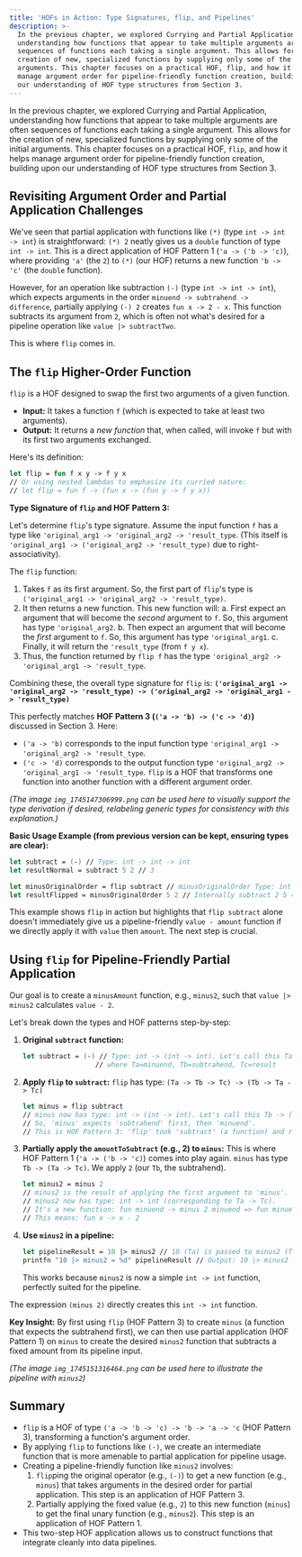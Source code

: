 ```yaml
---
title: 'HOFs in Action: Type Signatures, flip, and Pipelines'
description: >-
  In the previous chapter, we explored Currying and Partial Application,
  understanding how functions that appear to take multiple arguments are often
  sequences of functions each taking a single argument. This allows for the
  creation of new, specialized functions by supplying only some of the initial
  arguments. This chapter focuses on a practical HOF, flip, and how it helps
  manage argument order for pipeline-friendly function creation, building upon
  our understanding of HOF type structures from Section 3.
---
```

In the previous chapter, we explored Currying and Partial Application, understanding how functions that appear to take multiple arguments are often sequences of functions each taking a single argument. This allows for the creation of new, specialized functions by supplying only some of the initial arguments. This chapter focuses on a practical HOF, `flip`, and how it helps manage argument order for pipeline-friendly function creation, building upon our understanding of HOF type structures from Section 3.

## Revisiting Argument Order and Partial Application Challenges

We've seen that partial application with functions like `(*)` (type `int -> int -> int`) is straightforward: `(*) 2` neatly gives us a `double` function of type `int -> int`. This is a direct application of HOF Pattern 1 (`'a -> ('b -> 'c)`), where providing `'a'` (the `2`) to `(*)` (our HOF) returns a new function `'b -> 'c'` (the `double` function).

However, for an operation like subtraction `(-)` (type `int -> int -> int`), which expects arguments in the order `minuend -> subtrahend -> difference`, partially applying `(-) 2` creates `fun x -> 2 - x`. This function subtracts its argument from `2`, which is often not what's desired for a pipeline operation like `value |> subtractTwo`.

This is where `flip` comes in.

## The `flip` Higher-Order Function

`flip` is a HOF designed to swap the first two arguments of a given function.
*   **Input:** It takes a function `f` (which is expected to take at least two arguments).
*   **Output:** It returns a *new function* that, when called, will invoke `f` but with its first two arguments exchanged.

Here's its definition:
```fsharp
let flip = fun f x y -> f y x
// Or using nested lambdas to emphasize its curried nature:
// let flip = fun f -> (fun x -> (fun y -> f y x))
```

**Type Signature of `flip` and HOF Pattern 3:**

Let's determine `flip`'s type signature.
Assume the input function `f` has a type like `'original_arg1 -> 'original_arg2 -> 'result_type`. (This itself is `'original_arg1 -> ('original_arg2 -> 'result_type)` due to right-associativity).

The `flip` function:
1.  Takes `f` as its first argument. So, the first part of `flip`'s type is `('original_arg1 -> 'original_arg2 -> 'result_type)`.
2.  It then returns a new function. This new function will:
    a.  First expect an argument that will become the *second* argument to `f`. So, this argument has type `'original_arg2`.
    b.  Then expect an argument that will become the *first* argument to `f`. So, this argument has type `'original_arg1`.
    c.  Finally, it will return the `'result_type` (from `f y x`).
3.  Thus, the function returned by `flip f` has the type `'original_arg2 -> 'original_arg1 -> 'result_type`.

Combining these, the overall type signature for `flip` is:
**`('original_arg1 -> 'original_arg2 -> 'result_type) -> ('original_arg2 -> 'original_arg1 -> 'result_type)`**

This perfectly matches **HOF Pattern 3 (`('a -> 'b) -> ('c -> 'd)`)** discussed in Section 3.
Here:
*   `('a -> 'b)` corresponds to the input function type `'original_arg1 -> 'original_arg2 -> 'result_type`.
*   `('c -> 'd)` corresponds to the output function type `'original_arg2 -> 'original_arg1 -> 'result_type`.
`flip` is a HOF that transforms one function into another function with a different argument order.

*(The image `img_1745147306999.png` can be used here to visually support the type derivation if desired, relabeling generic types for consistency with this explanation.)*

**Basic Usage Example (from previous version can be kept, ensuring types are clear):**
```fsharp
let subtract = (-) // Type: int -> int -> int
let resultNormal = subtract 5 2 // 3

let minusOriginalOrder = flip subtract // minusOriginalOrder Type: int -> int -> int (but meaning of args to 'subtract' is flipped)
let resultFlipped = minusOriginalOrder 5 2 // Internally subtract 2 5 => -3. Still not pipeline friendly for `x-5`.
```
This example shows `flip` in action but highlights that `flip subtract` alone doesn't immediately give us a pipeline-friendly `value - amount` function if we directly apply it with `value` then `amount`. The next step is crucial.

## Using `flip` for Pipeline-Friendly Partial Application

Our goal is to create a `minusAmount` function, e.g., `minus2`, such that `value |> minus2` calculates `value - 2`.

Let's break down the types and HOF patterns step-by-step:

1.  **Original `subtract` function:**
    ```fsharp
    let subtract = (-) // Type: int -> (int -> int). Let's call this Ta -> (Tb -> Tc)
                      // where Ta=minuend, Tb=subtrahend, Tc=result
    ```

2.  **Apply `flip` to `subtract`:**
    `flip` has type: `(Ta -> Tb -> Tc) -> (Tb -> Ta -> Tc)`
    ```fsharp
    let minus = flip subtract 
    // minus now has type: int -> (int -> int). Let's call this Tb -> (Ta -> Tc)
    // So, 'minus' expects 'subtrahend' first, then 'minuend'.
    // This is HOF Pattern 3: 'flip' took 'subtract' (a function) and returned 'minus' (a new function).
    ```

3.  **Partially apply the `amountToSubtract` (e.g., 2) to `minus`:**
    This is where HOF Pattern 1 (`'a -> ('b -> 'c)`) comes into play again.
    `minus` has type `Tb -> (Ta -> Tc)`. We apply `2` (our `Tb`, the subtrahend).
    ```fsharp
    let minus2 = minus 2 
    // minus2 is the result of applying the first argument to 'minus'.
    // minus2 now has type: int -> int (corresponding to Ta -> Tc).
    // It's a new function: fun minuend -> minus 2 minuend => fun minuend -> subtract minuend 2
    // This means: fun x -> x - 2
    ```

4.  **Use `minus2` in a pipeline:**
    ```fsharp
    let pipelineResult = 10 |> minus2 // 10 (Ta) is passed to minus2 (Ta -> Tc)
    printfn "10 |> minus2 = %d" pipelineResult // Output: 10 |> minus2 = 8
    ```
    This works because `minus2` is now a simple `int -> int` function, perfectly suited for the pipeline.

The expression `(minus 2)` directly creates this `int -> int` function.

**Key Insight:**
By first using `flip` (HOF Pattern 3) to create `minus` (a function that expects the subtrahend first), we can then use partial application (HOF Pattern 1) on `minus` to create the desired `minus2` function that subtracts a fixed amount from its pipeline input.

*(The image `img_1745151316464.png` can be used here to illustrate the pipeline with `minus2`)*

## Summary

- `flip` is a HOF of type `('a -> 'b -> 'c) -> 'b -> 'a -> 'c` (HOF Pattern 3), transforming a function's argument order.
- By applying `flip` to functions like `(-)`, we create an intermediate function that is more amenable to partial application for pipeline usage.
- Creating a pipeline-friendly function like `minus2` involves:
    1. `flip`ping the original operator (e.g., `(-)`) to get a new function (e.g., `minus`) that takes arguments in the desired order for partial application. This step is an application of HOF Pattern 3.
    2. Partially applying the fixed value (e.g., `2`) to this new function (`minus`) to get the final unary function (e.g., `minus2`). This step is an application of HOF Pattern 1.
- This two-step HOF application allows us to construct functions that integrate cleanly into data pipelines.
